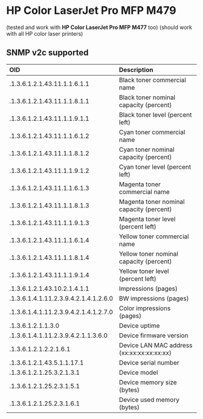 HP Color LaserJet Pro MFP M479
===
(tested and work with **HP Color LaserJet Pro MFP M477** too)
(should work with all HP color laser printers)
 
SNMP v2c supported
---

| OID | Description |
|:--|:--|
.1.3.6.1.2.1.43.11.1.1.6.1.1|Black toner commercial name
.1.3.6.1.2.1.43.11.1.1.8.1.1|Black toner nominal capacity (percent)
.1.3.6.1.2.1.43.11.1.1.9.1.1|Black toner level (percent left)
.1.3.6.1.2.1.43.11.1.1.6.1.2|Cyan toner commercial name
.1.3.6.1.2.1.43.11.1.1.8.1.2|Cyan toner nominal capacity (percent)
.1.3.6.1.2.1.43.11.1.1.9.1.2|Cyan toner level (percent left)
.1.3.6.1.2.1.43.11.1.1.6.1.3|Magenta toner commercial name
.1.3.6.1.2.1.43.11.1.1.8.1.3|Magenta toner nominal capacity (percent)
.1.3.6.1.2.1.43.11.1.1.9.1.3|Magenta toner level (percent left)
.1.3.6.1.2.1.43.11.1.1.6.1.4|Yellow toner commercial name
.1.3.6.1.2.1.43.11.1.1.8.1.4|Yellow toner nominal capacity (percent)
.1.3.6.1.2.1.43.11.1.1.9.1.4|Yellow toner level (percent left)
.1.3.6.1.2.1.43.10.2.1.4.1.1|Impressions (pages)
.1.3.6.1.4.1.11.2.3.9.4.2.1.4.1.2.6.0|BW impressions (pages)
.1.3.6.1.4.1.11.2.3.9.4.2.1.4.1.2.7.0|Color impressions (pages)
.1.3.6.1.2.1.1.3.0|Device uptime
.1.3.6.1.4.1.11.2.3.9.4.2.1.1.3.6.0|Device firmware version
.1.3.6.1.2.1.2.2.1.6.1|Device LAN MAC address (xx:xx:xx:xx:xx:xx)
.1.3.6.1.2.1.43.5.1.1.17.1|Device serial number
.1.3.6.1.2.1.25.3.2.1.3.1|Device model
.1.3.6.1.2.1.25.2.3.1.5.1|Device memory size (bytes)
.1.3.6.1.2.1.25.2.3.1.6.1|Device used memory (bytes)
